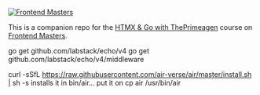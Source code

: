 [![Frontend Masters](https://static.frontendmasters.com/assets/brand/logos/full.png)](https://frontendmasters.com)

This is a companion repo for the [HTMX & Go with ThePrimeagen](https://frontendmasters.com/courses/htmx) course on [Frontend Masters](https://frontendmasters.com).



go get github.com/labstack/echo/v4
go get github.com/labstack/echo/v4/middleware


curl -sSfL https://raw.githubusercontent.com/air-verse/air/master/install.sh | sh -s
installs it in bin/air... put it on 
cp air /usr/bin/air